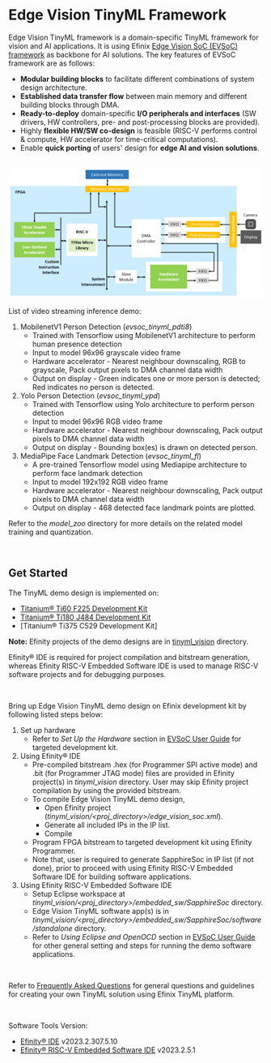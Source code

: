 # Edge Vision TinyML Framework

Edge Vision TinyML framework is a domain-specific TinyML framework for vision and AI applications. It is using Efinix [Edge Vision SoC (EVSoC) framework](https://github.com/Efinix-Inc/evsoc) as backbone for AI solutions. The key features of EVSoC framework are as follows:
- **Modular building blocks** to facilitate different combinations of system design architecture.
- **Established data transfer flow** between main memory and different building blocks through DMA.
- **Ready-to-deploy** domain-specific **I/O peripherals and interfaces** (SW drivers, HW controllers, pre- and post-processing blocks are provided).
- Highly **flexible HW/SW co-design** is feasible (RISC-V performs control & compute, HW accelerator for time-critical computations).
- Enable **quick porting** of users' design for **edge AI and vision solutions**.

<br />

<img src="../docs/tinyml_vision_top_level.png "/>

<br />

List of video streaming inference demo:
1. MobilenetV1 Person Detection (*evsoc_tinyml_pdti8*)
   - Trained with Tensorflow using MobilenetV1 architecture to perform human presence detection
   - Input to model 96x96 grayscale video frame
   - Hardware accelerator - Nearest neighbour downscaling, RGB to grayscale, Pack output pixels to DMA channel data width
   - Output on display - Green indicates one or more person is detected; Red indicates no person is detected. 
2. Yolo Person Detection (*evsoc_tinyml_ypd*)
   - Trained with Tensorflow using Yolo architecture to perform person detection
   - Input to model 96x96 RGB video frame
   - Hardware accelerator - Nearest neighbour downscaling, Pack output pixels to DMA channel data width
   - Output on display - Bounding box(es) is drawn on detected person.
3. MediaPipe Face Landmark Detection (*evsoc_tinyml_fl*)
   - A pre-trained Tensorflow model using Mediapipe architecture to perform face landmark detection
   - Input to model 192x192 RGB video frame
   - Hardware accelerator - Nearest neighbour downscaling, Pack output pixels to DMA channel data width
   - Output on display - 468 detected face landmark points are plotted.

Refer to the *model_zoo* directory for more details on the related model training and quantization.

<br />

## Get Started
The TinyML demo design is implemented on:
- [Titanium® Ti60 F225 Development Kit](https://www.efinixinc.com/products-devkits-titaniumti60f225.html)
- [Titanium® Ti180 J484 Development Kit](https://www.efinixinc.com/products-devkits-titaniumti180j484.html)
- [Titanium® Ti375 C529 Development Kit]

**Note:** Efinity projects of the demo designs are in [tinyml_vision](./) directory.

Efinity® IDE is required for project compilation and bitstream generation, whereas Efinity RISC-V Embedded Software IDE is used to manage RISC-V software projects and for debugging purposes.

<br />

Bring up Edge Vision TinyML demo design on Efinix development kit by following listed steps below:
1. Set up hardware
   - Refer to *Set Up the Hardware* section in [EVSoC User Guide](https://www.efinixinc.com/support/docsdl.php?s=ef&pn=UG-EVSOC) for targeted development kit.
2. Using Efinity® IDE
   - Pre-compiled bitstream .hex (for Programmer SPI active mode) and .bit (for Programmer JTAG mode) files are provided in Efinity project(s) in *tinyml_vision* directory. User may skip Efinity project compilation by using the provided bitstream.
   - To compile Edge Vision TinyML demo design,
      - Open Efinity project (*tinyml_vision/<proj_directory>/edge_vision_soc.xml*).
      - Generate all included IPs in the IP list.
      - Compile
   - Program FPGA bitstream to targeted development kit using Efinity Programmer.
   - Note that, user is required to generate SapphireSoc in IP list (if not done), prior to proceed with using Efinity RISC-V Embedded Software IDE for building software applications.
3. Using Efinity RISC-V Embedded Software IDE
   - Setup Eclipse workspace at *tinyml_vision/<proj_directory>/embedded_sw/SapphireSoc* directory.
   - Edge Vision TinyML software app(s) is in *tinyml_vision/<proj_directory>/embedded_sw/SapphireSoc/software/standalone* directory.
   - Refer to *Using Eclipse and OpenOCD* section in [EVSoC User Guide](https://www.efinixinc.com/support/docsdl.php?s=ef&pn=UG-EVSOC) for other general setting and steps for running the demo software applications.

<br />

Refer to [Frequently Asked Questions](../docs/faq.md) for general questions and guidelines for creating your own TinyML solution using Efinix TinyML platform.

<br />

Software Tools Version:
- [Efinity® IDE](https://www.efinixinc.com/support/efinity.php) v2023.2.307.5.10
- [Efinity® RISC-V Embedded Software IDE](https://www.efinixinc.com/support/efinity.php) v2023.2.5.1
